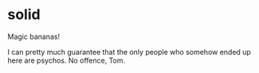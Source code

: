 solid
=====

Magic bananas!

I can pretty much guarantee that the only people who somehow ended up here are psychos. No offence, Tom.
